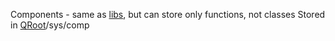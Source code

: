 Components - same as [libs](Libs.md), but can store only functions, not classes
Stored in [QRoot](QRoot.md)/sys/comp